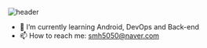 ![header](https://capsule-render.vercel.app/api?type=slice&color=C6B5AD&height=300&section=header&text=MinhyeokSun&fontSize=70&fontColor=0C0B0A)
- 🌱 I’m currently learning Android, DevOps and Back-end
- 📫 How to reach me: smh5050@naver.com   
